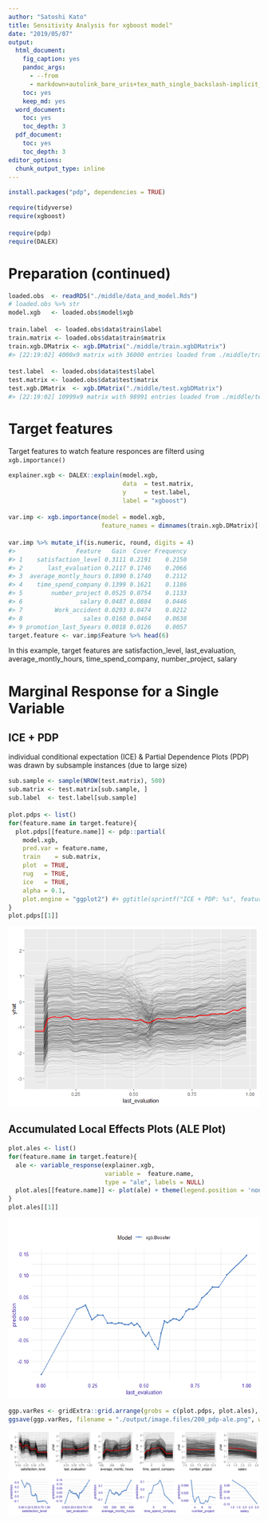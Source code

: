 ```yaml
---
author: "Satoshi Kato"
title: Sensitivity Analysis for xgboost model"
date: "2019/05/07"
output:
  html_document:
    fig_caption: yes
    pandoc_args:
      - --from
      - markdown+autolink_bare_uris+tex_math_single_backslash-implicit_figures
    toc: yes
    keep_md: yes
  word_document:
    toc: yes
    toc_depth: 3
  pdf_document:
    toc: yes
    toc_depth: 3
editor_options: 
  chunk_output_type: inline
---
```





```r
install.packages("pdp", dependencies = TRUE)

```


```r
require(tidyverse)
require(xgboost)

require(pdp)
require(DALEX)
```

# Preparation (continued)


```r
loaded.obs  <- readRDS("./middle/data_and_model.Rds")
# loaded.obs %>% str
model.xgb   <- loaded.obs$model$xgb 

train.label  <- loaded.obs$data$train$label
train.matrix <- loaded.obs$data$train$matrix
train.xgb.DMatrix <- xgb.DMatrix("./middle/train.xgbDMatrix")
#> [22:19:02] 4000x9 matrix with 36000 entries loaded from ./middle/train.xgbDMatrix

test.label  <- loaded.obs$data$test$label
test.matrix <- loaded.obs$data$test$matrix
test.xgb.DMatrix  <- xgb.DMatrix("./middle/test.xgbDMatrix")
#> [22:19:02] 10999x9 matrix with 98991 entries loaded from ./middle/test.xgbDMatrix
```
# Target features

Target features to watch feature responces are filterd using `xgb.importance()`


```r
explainer.xgb <- DALEX::explain(model.xgb, 
                                data  = test.matrix, 
                                y     = test.label, 
                                label = "xgboost")

var.imp <- xgb.importance(model = model.xgb,
                          feature_names = dimnames(train.xgb.DMatrix)[[2]])

var.imp %>% mutate_if(is.numeric, round, digits = 4)
#>                 Feature   Gain  Cover Frequency
#> 1    satisfaction_level 0.3111 0.2191    0.2150
#> 2       last_evaluation 0.2117 0.1746    0.2066
#> 3  average_montly_hours 0.1890 0.1740    0.2112
#> 4    time_spend_company 0.1399 0.1621    0.1186
#> 5        number_project 0.0525 0.0754    0.1133
#> 6                salary 0.0487 0.0884    0.0446
#> 7         Work_accident 0.0293 0.0474    0.0212
#> 8                 sales 0.0160 0.0464    0.0638
#> 9 promotion_last_5years 0.0018 0.0126    0.0057
target.feature <- var.imp$Feature %>% head(6)
```
In this example, target features are satisfaction_level, last_evaluation, average_montly_hours, time_spend_company, number_project, salary

# Marginal Response for a Single Variable

##  ICE + PDP

individual conditional expectation (ICE) & Partial Dependence Plots (PDP) was drawn by subsample instances (due to large size)


```r
sub.sample <- sample(NROW(test.matrix), 500)
sub.matrix <- test.matrix[sub.sample, ]
sub.label  <- test.label[sub.sample]

plot.pdps <- list()
for(feature.name in target.feature){
  plot.pdps[[feature.name]] <- pdp::partial(
    model.xgb, 
    pred.var = feature.name,
    train    = sub.matrix, 
    plot  = TRUE, 
    rug   = TRUE,
    ice   = TRUE, 
    alpha = 0.1,
    plot.engine = "ggplot2") #+ ggtitle(sprintf("ICE + PDP: %s", feature.name))
}
plot.pdps[[1]]
```

![](200_Sensitivity_analysis_files/figure-html/unnamed-chunk-1-1.png)<!-- -->

## Accumulated Local Effects Plots (ALE Plot)


```r
plot.ales <- list()
for(feature.name in target.feature){
  ale <- variable_response(explainer.xgb,
                           variable =  feature.name,
                           type = "ale", labels = NULL)
  plot.ales[[feature.name]] <- plot(ale) + theme(legend.position = 'none')# + ggtitle(feature.name)
}
plot.ales[[1]] 
```

![](200_Sensitivity_analysis_files/figure-html/unnamed-chunk-2-1.png)<!-- -->




```r
ggp.varRes <- gridExtra::grid.arrange(grobs = c(plot.pdps, plot.ales), nrow = 2)
ggsave(ggp.varRes, filename = "./output/image.files/200_pdp-ale.png", width = 12, height = 4)
```
![](./output/image.files/200_pdp-ale.png)




